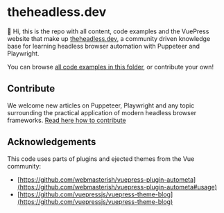 # theheadless.dev

🖖 Hi, this is the repo with all content, code examples and the VuePress website that make up [theheadless.dev](https://theheadless.dev), a community driven knowledge base for learning headless browser automation with Puppeteer and Playwright.

You can browse [all code examples in this folder](https://github.com/checkly/theheadless.dev/tree/master/blog/snippets), or contribute your own!

## Contribute

We welcome new articles on Puppeteer, Playwright and any topic surrounding the practical application of modern headless browser
frameworks. [Read here how to contribute](CONTRIBUTING.md)

## Acknowledgements

This code uses parts of plugins and ejected themes from the Vue community:
- [https://github.com/webmasterish/vuepress-plugin-autometa](https://github.com/webmasterish/vuepress-plugin-autometa#usage)
- [https://github.com/vuepressjs/vuepress-theme-blog](https://github.com/vuepressjs/vuepress-theme-blog)

